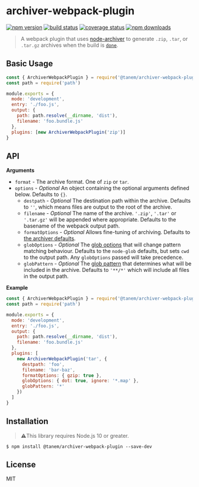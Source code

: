 # archiver-webpack-plugin

[![npm version](https://img.shields.io/npm/v/@tanem/archiver-webpack-plugin.svg?style=flat-square)](https://www.npmjs.com/package/@tanem/archiver-webpack-plugin)
[![build status](https://img.shields.io/travis/tanem/archiver-webpack-plugin/master.svg?style=flat-square)](https://travis-ci.org/tanem/archiver-webpack-plugin)
[![coverage status](https://img.shields.io/codecov/c/github/tanem/archiver-webpack-plugin.svg?style=flat-square)](https://codecov.io/gh/tanem/archiver-webpack-plugin)
[![npm downloads](https://img.shields.io/npm/dm/@tanem/archiver-webpack-plugin.svg?style=flat-square)](https://www.npmjs.com/package/@tanem/archiver-webpack-plugin)

> A webpack plugin that uses [node-archiver](https://github.com/archiverjs/node-archiver) to generate `.zip`, `.tar`, or `.tar.gz` archives when the build is [`done`](https://webpack.js.org/api/compiler-hooks#done).

## Basic Usage

```js
const { ArchiverWebpackPlugin } = require('@tanem/archiver-webpack-plugin')
const path = require('path')

module.exports = {
  mode: 'development',
  entry: './foo.js',
  output: {
    path: path.resolve(__dirname, 'dist'),
    filename: 'foo.bundle.js'
  },
  plugins: [new ArchiverWebpackPlugin('zip')]
}
```

## API

**Arguments**

- `format` - The archive format. One of `zip` or `tar`.
- `options` - _Optional_ An object containing the optional arguments defined below. Defaults to `{}`.
  - `destpath` - _Optional_ The destination path within the archive. Defaults to `''`, which means files are output to the root of the archive.
  - `filename` - _Optional_ The name of the archive. `'.zip'`, `'.tar'` or `'.tar.gz'` will be appended where appropriate. Defaults to the basename of the webpack output path.
  - `formatOptions` - _Optional_ Allows fine-tuning of archiving. Defaults to [the archiver defaults](https://www.archiverjs.com/archiver).
  - `globOptions` - _Optional_ The [glob options](https://github.com/isaacs/node-glob#options) that will change pattern matching behaviour. Defaults to the `node-glob` defaults, but sets `cwd` to the output path. Any `globOptions` passed will take precedence.
  - `globPattern` - _Optional_ The [glob pattern](https://github.com/isaacs/node-glob#glob-primer) that determines what will be included in the archive. Defaults to `'**/*'` which will include all files in the output path.

**Example**

```js
const { ArchiverWebpackPlugin } = require('@tanem/archiver-webpack-plugin')
const path = require('path')

module.exports = {
  mode: 'development',
  entry: './foo.js',
  output: {
    path: path.resolve(__dirname, 'dist'),
    filename: 'foo.bundle.js'
  },
  plugins: [
    new ArchiverWebpackPlugin('tar', {
      destpath: 'foo',
      filename: 'bar-baz',
      formatOptions: { gzip: true },
      globOptions: { dot: true, ignore: '*.map' },
      globPattern: '*'
    })
  ]
}
```

## Installation

> ⚠️This library requires Node.js 10 or greater.

```
$ npm install @tanem/archiver-webpack-plugin --save-dev
```

## License

MIT
